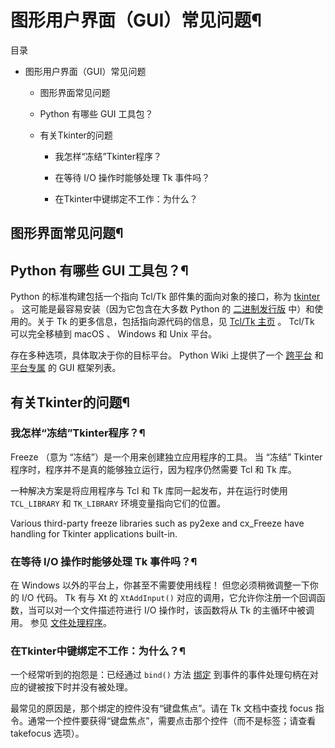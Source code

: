 # 图形用户界面（GUI）常见问题¶

目录

  * 图形用户界面（GUI）常见问题

    * 图形界面常见问题

    * Python 有哪些 GUI 工具包？

    * 有关Tkinter的问题

      * 我怎样“冻结”Tkinter程序？

      * 在等待 I/O 操作时能够处理 Tk 事件吗？

      * 在Tkinter中键绑定不工作：为什么？

## 图形界面常见问题¶

## Python 有哪些 GUI 工具包？¶

Python 的标准构建包括一个指向 Tcl/Tk 部件集的面向对象的接口，称为 [tkinter](tk.md#tkinter) 。 这可能是最容易安装（因为它包含在大多数 Python 的 [二进制发行版](https://www.python.org/downloads/) 中）和使用的。关于 Tk 的更多信息，包括指向源代码的信息，见 [Tcl/Tk 主页](https://www.tcl.tk) 。 Tcl/Tk 可以完全移植到 macOS 、 Windows 和 Unix 平台。

存在多种选项，具体取决于你的目标平台。 Python Wiki 上提供了一个 [跨平台](https://wiki.python.org/moin/GuiProgramming#Cross-Platform_Frameworks) 和 [平台专属](https://wiki.python.org/moin/GuiProgramming#Platform-specific_Frameworks) 的 GUI 框架列表。

## 有关Tkinter的问题¶

### 我怎样“冻结”Tkinter程序？¶

Freeze （意为 “冻结”）是一个用来创建独立应用程序的工具。 当 “冻结” Tkinter 程序时，程序并不是真的能够独立运行，因为程序仍然需要 Tcl 和 Tk 库。

一种解决方案是将应用程序与 Tcl 和 Tk 库同一起发布，并在运行时使用 `TCL_LIBRARY` 和 `TK_LIBRARY` 环境变量指向它们的位置。

Various third-party freeze libraries such as py2exe and cx_Freeze have handling for Tkinter applications built-in.

### 在等待 I/O 操作时能够处理 Tk 事件吗？¶

在 Windows 以外的平台上，你甚至不需要使用线程！ 但您必须稍微调整一下你的 I/O 代码。 Tk 有与 Xt 的 `XtAddInput()` 对应的调用，它允许你注册一个回调函数，当可以对一个文件描述符进行 I/O 操作时，该函数将从 Tk 的主循环中被调用。 参见 [文件处理程序](tkinter.md#tkinter-file-handlers)。

### 在Tkinter中键绑定不工作：为什么？¶

一个经常听到的抱怨是：已经通过 `bind()` 方法 [绑定](tkinter.md#bindings-and-events) 到事件的事件处理句柄在对应的键被按下时并没有被处理。

最常见的原因是，那个绑定的控件没有“键盘焦点”。请在 Tk 文档中查找 focus 指令。通常一个控件要获得“键盘焦点”，需要点击那个控件（而不是标签；请查看 takefocus 选项）。

